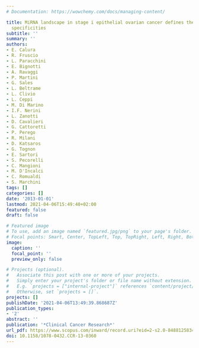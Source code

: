 ```yaml
---
# Documentation: https://wowchemy.com/docs/managing-content/

title: MiRNA landscape in stage i epithelial ovarian cancer defines the histotype
  specificities
subtitle: ''
summary: ''
authors:
- E. Calura
- R. Fruscio
- L. Paracchini
- E. Bignotti
- A. Ravaggi
- P. Martini
- G. Sales
- L. Beltrame
- L. Clivio
- L. Ceppi
- M. Di Marino
- I.F. Nerini
- L. Zanotti
- D. Cavalieri
- G. Cattoretti
- P. Perego
- R. Milani
- D. Katsaros
- G. Tognon
- E. Sartori
- S. Pecorelli
- C. Mangioni
- M. D'Incalci
- C. Romualdi
- S. Marchini
tags: []
categories: []
date: '2013-01-01'
lastmod: 2021-04-06T15:49:40+02:00
featured: false
draft: false

# Featured image
# To use, add an image named `featured.jpg/png` to your page's folder.
# Focal points: Smart, Center, TopLeft, Top, TopRight, Left, Right, BottomLeft, Bottom, BottomRight.
image:
  caption: ''
  focal_point: ''
  preview_only: false

# Projects (optional).
#   Associate this post with one or more of your projects.
#   Simply enter your project's folder or file name without extension.
#   E.g. `projects = ["internal-project"]` references `content/project/deep-learning/index.md`.
#   Otherwise, set `projects = []`.
projects: []
publishDate: '2021-04-06T13:49:39.868687Z'
publication_types:
- '2'
abstract: ''
publication: '*Clinical Cancer Research*'
url_pdf: https://www.scopus.com/inward/record.uri?eid=2-s2.0-84881258346&doi=10.1158%2f1078-0432.CCR-13-0360&partnerID=40&md5=0b7edf79d258450ccfd1cc84eed7363e
doi: 10.1158/1078-0432.CCR-13-0360
---
```

